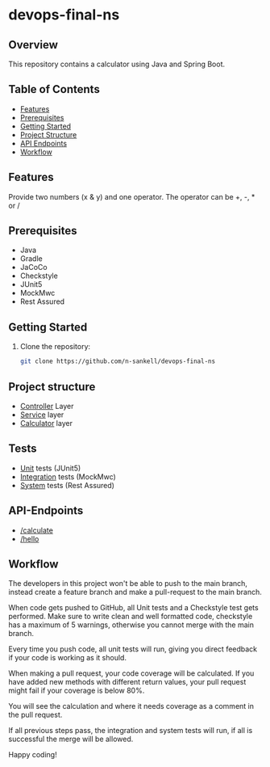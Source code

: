 # devops-final-ns
## Overview
This repository contains a calculator using Java and Spring Boot.
## Table of Contents
- [Features](#Features)
- [Prerequisites](#Prerequisites)
- [Getting Started](#Getting-started)
- [Project Structure](#Project-structure)
- [API Endpoints](#API-Endpoints)
- [Workflow](#Workflow)
## Features
Provide two numbers (x & y) and one operator.
The operator can be +, -, * or /
## Prerequisites
- Java 
- Gradle
- JaCoCo
- Checkstyle
- JUnit5
- MockMwc
- Rest Assured
## Getting Started
1. Clone the repository:
   ```bash
   git clone https://github.com/n-sankell/devops-final-ns
## Project structure
- [Controller](src/main/java/com/example/demo/controller) Layer
- [Service](src/main/java/com/example/demo/service) layer
- [Calculator](src/main/java/com/example/demo/calculator) layer
## Tests
- [Unit](src/test/java/com/example/demo) tests (JUnit5)
- [Integration](src/integrationTest/java/com/example/demo) tests (MockMwc)
- [System](src/systemIntegrationTest/java/com/example/demo) tests (Rest Assured)
## API-Endpoints
- [/calculate](src/main/java/com/example/demo/controller/CalculatorController.java)
- [/hello](src/main/java/com/example/demo/controller/CalculatorController.java)
## Workflow
The developers in this project won't be able to push to the main branch, 
instead create a feature branch and make a pull-request to the main branch.

When code gets pushed to GitHub, all Unit tests and a Checkstyle test gets performed.
Make sure to write clean and well formatted code, checkstyle has a maximum of 5 warnings, 
otherwise you cannot merge with the main branch.

Every time you push code, all unit tests will run, giving you direct feedback if your code is working as it should.

When making a pull request, your code coverage will be calculated. If you have added new methods with different return values, your pull request might fail if your coverage is below 80%.

You will see the calculation and where it needs coverage as a comment in the pull request. 

If all previous steps pass, the integration and system tests will run, if all is successful the merge will be allowed.

Happy coding!